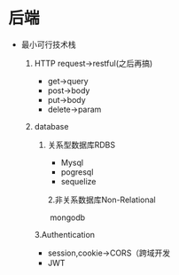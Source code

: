 # 后端

- 最小可行技术栈

  1. HTTP request->restful(之后再搞)

     - get->query
     - post->body
     - put->body
     - delete->param

  2. database

     1. 关系型数据库RDBS

        - Mysql
        - pogresql
        - sequelize

        2.非关系数据库Non-Relational

        ​	mongodb

     3.Authentication

      + session,cookie->CORS（跨域开发
      + JWT